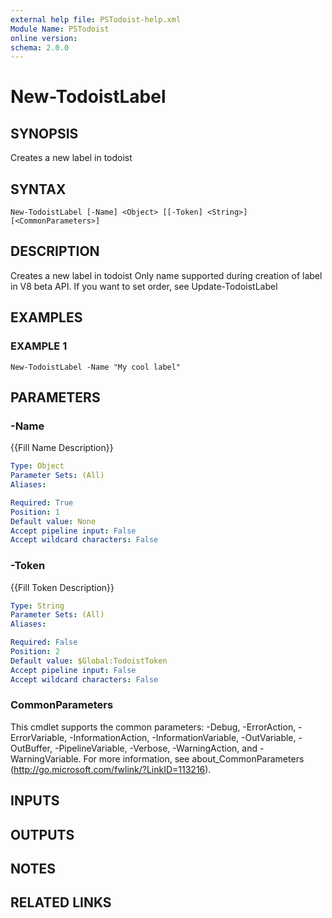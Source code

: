 ```yaml
---
external help file: PSTodoist-help.xml
Module Name: PSTodoist
online version:
schema: 2.0.0
---
```


# New-TodoistLabel

## SYNOPSIS
Creates a new label in todoist

## SYNTAX

```
New-TodoistLabel [-Name] <Object> [[-Token] <String>] [<CommonParameters>]
```

## DESCRIPTION
Creates a new label in todoist
Only name supported during creation of label in V8 beta API.
If you want to set order, see Update-TodoistLabel

## EXAMPLES

### EXAMPLE 1
```
New-TodoistLabel -Name "My cool label"
```

## PARAMETERS

### -Name
{{Fill Name Description}}

```yaml
Type: Object
Parameter Sets: (All)
Aliases:

Required: True
Position: 1
Default value: None
Accept pipeline input: False
Accept wildcard characters: False
```

### -Token
{{Fill Token Description}}

```yaml
Type: String
Parameter Sets: (All)
Aliases:

Required: False
Position: 2
Default value: $Global:TodoistToken
Accept pipeline input: False
Accept wildcard characters: False
```

### CommonParameters
This cmdlet supports the common parameters: -Debug, -ErrorAction, -ErrorVariable, -InformationAction, -InformationVariable, -OutVariable, -OutBuffer, -PipelineVariable, -Verbose, -WarningAction, and -WarningVariable.
For more information, see about_CommonParameters (http://go.microsoft.com/fwlink/?LinkID=113216).

## INPUTS

## OUTPUTS

## NOTES

## RELATED LINKS
